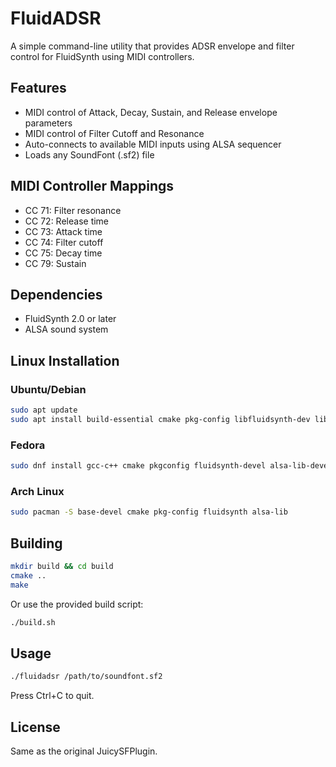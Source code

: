 # FluidADSR

A simple command-line utility that provides ADSR envelope and filter control for FluidSynth using MIDI controllers.

## Features

- MIDI control of Attack, Decay, Sustain, and Release envelope parameters
- MIDI control of Filter Cutoff and Resonance
- Auto-connects to available MIDI inputs using ALSA sequencer
- Loads any SoundFont (.sf2) file

## MIDI Controller Mappings

- CC 71: Filter resonance
- CC 72: Release time
- CC 73: Attack time
- CC 74: Filter cutoff
- CC 75: Decay time
- CC 79: Sustain

## Dependencies

- FluidSynth 2.0 or later
- ALSA sound system

## Linux Installation

### Ubuntu/Debian
```bash
sudo apt update
sudo apt install build-essential cmake pkg-config libfluidsynth-dev libasound2-dev
```

### Fedora
```bash
sudo dnf install gcc-c++ cmake pkgconfig fluidsynth-devel alsa-lib-devel
```

### Arch Linux
```bash
sudo pacman -S base-devel cmake pkg-config fluidsynth alsa-lib
```

## Building

```bash
mkdir build && cd build
cmake ..
make
```

Or use the provided build script:
```bash
./build.sh
```

## Usage

```bash
./fluidadsr /path/to/soundfont.sf2
```

Press Ctrl+C to quit.

## License

Same as the original JuicySFPlugin.